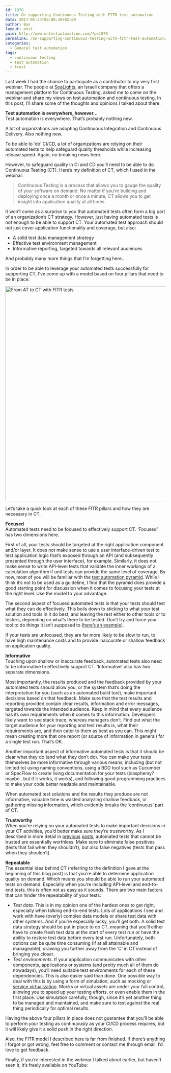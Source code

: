 ```yaml
---
id: 1870
title: On supporting Continuous Testing with FITR test automation
date: 2017-05-24T08:00:30+02:00
author: Bas
layout: post
guid: http://www.ontestautomation.com/?p=1870
permalink: /on-supporting-continuous-testing-with-fitr-test-automation/
categories:
  - General test automation
tags:
  - continuous testing
  - test automation
  - trust
---
```

Last week I had the chance to participate as a contributor to my very first webinar. The people at <a href="https://www.sealights.io/" target="_blank">SeaLights</a>, an Israeli company that offers a management platform for Continuous Testing, asked me to come on the webinar and share my views on test automation and continuous testing. In this post, I&#8217;ll share some of the thoughts and opinions I talked about there.

**Test automation is everywhere, however&#8230;**  
Test automation is everywhere. That&#8217;s probably nothing new.

A lot of organizations are adopting Continuous Integration and Continuous Delivery. Also nothing new.

To be able to &#8216;do&#8217; CI/CD, a lot of organizations are relying on their automated tests to help safeguard quality thresholds while increasing release speed. Again, no breaking news here.

However, to safeguard quality in CI and CD you&#8217;ll need to be able to do Continuous Testing (CT). Here&#8217;s my definition of CT, which I used in the webinar:

> Continuous Testing is a process that allows you to gauge the quality of your software on demand. No matter if you&#8217;re building and deploying once a month or once a minute, CT allows you to get insight into application quality at all times.

It won&#8217;t come as a surprise to you that automated tests often form a big part of an organization&#8217;s CT strategy. However, just having automated tests is not enough to be able to support CT. Your automated test approach should not just cover application functionality and coverage, but also:

  * A solid test data management strategy
  * Effective test environment management
  * Informative reporting, targeted towards all relevant audiences

And probably many more things that I&#8217;m forgetting here..

In order to be able to leverage your automated tests successfully for supporting CT, I&#8217;ve come up with a model based on four pillars that need to be in place:

<a href="http://www.ontestautomation.com/?attachment_id=1871" rel="attachment wp-att-1871"><img src="http://www.ontestautomation.com/wp-content/uploads/2017/05/at_ct_fitr.png" alt="From AT to CT with FITR tests" width="1135" height="673" class="aligncenter size-full wp-image-1871" srcset="https://www.ontestautomation.com/wp-content/uploads/2017/05/at_ct_fitr.png 1135w, https://www.ontestautomation.com/wp-content/uploads/2017/05/at_ct_fitr-300x178.png 300w, https://www.ontestautomation.com/wp-content/uploads/2017/05/at_ct_fitr-768x455.png 768w, https://www.ontestautomation.com/wp-content/uploads/2017/05/at_ct_fitr-1024x607.png 1024w" sizes="(max-width: 1135px) 100vw, 1135px" /></a>

Let&#8217;s take a quick look at each of these FITR pillars and how they are necessary in CT.

**Focused**  
Automated tests need to be focused to effectively support CT. &#8216;Focused&#8217; has two dimensions here.

First of all, your tests should be targeted at the right application component and/or layer. It does not make sense to use a user interface-driven test to test application logic that&#8217;s exposed through an API (and subsequently presented through the user interface), for example. Similarly, it does not make sense to write API-level tests that validate the inner workings of a calculation algorithm if unit tests can provide the same level of coverage. By now, most of you will be familiar with the <a href="https://www.mountaingoatsoftware.com/blog/the-forgotten-layer-of-the-test-automation-pyramid" target="_blank">test automation pyramid</a>. While I think it&#8217;s not to be used as a guideline, I find that the pyramid does provide a good starting point for discussion when it comes to focusing your tests at the right level. Use the model to your advantage.

The second aspect of focused automated tests is that your tests should test what they can do effectively. This boils down to sticking to what your test solution and tools in it do best, and leaving the rest either to other tools or to testers, depending on what&#8217;s there to be tested. Don&#8217;t try and force your tool to do things it isn&#8217;t supposed to (<a href="http://www.ontestautomation.com/how-not-to-test-restful-apis-with-selenium-webdriver/" target="_blank">here&#8217;s an example</a>).

If your tests are unfocused, they are far more likely to be slow to run, to have high maintenance costs and to provide inaccurate or shallow feedback on application quality.

**Informative**  
Touching upon shallow or inaccurate feedback, automated tests also need to be informative to effectively support CT. &#8216;Informative&#8217; also has two separate dimensions.

Most importantly, the results produced and the feedback provided by your automated tests should allow you, or the system that&#8217;s doing the interpretation for you (such as an automated build tool), make important decisions based on that feedback. Make sure that the test results and reporting provided contain clear results, information and error messages, targeted towards the intended audience. Keep in mind that every audience has its own requirements when it comes to this information. Developers likely want to see stack trace, whereas managers don&#8217;t. Find out what the target audience for your reporting and test results is, what their requirements are, and then cater to them as best as you can. This might mean creating more that one report (or source of information in general) for a single test run. That&#8217;s OK.

Another important aspect of informative automated tests is that it should be clear what they do (and what they don&#8217;t do). You can make your tests themselves be more informative through various means, including (but not limited to) using naming conventions, using a BDD tool such as Cucumber or SpecFlow to create living documentation for your tests (blasphemy? maybe.. but if it works, it works), and following good programming practices to make your code better readable and maintainable.

When automated test solutions and the results they produce are not informative, valuable time is wasted analyzing shallow feedback, or gathering missing information, which evidently breaks the &#8216;continuous&#8217; part of CT.

**Trustworthy**  
When you&#8217;re relying on your automated tests to make important decisions in your CT activities, you&#8217;d better make sure they&#8217;re trustworthy. As I described in more detail in <a href="http://www.ontestautomation.com/trust-automation/" target="_blank">previous</a> <a href="http://www.ontestautomation.com/on-false-negatives-and-false-positives/" target="_blank">posts</a>, automated tests that cannot be trusted are essentially worthless. Make sure to eliminate false positives (tests that fail when they shouldn&#8217;t), but also false negatives (tests that pass when they shouldn&#8217;t).

**Repeatable**  
The essential idea behind CT (referring to the definition I gave at the beginning of this blog post) is that you&#8217;re able to determine application quality on demand. Which means you should be able to run your automated tests on demand. Especially when you&#8217;re including API-level and end-to-end tests, this is often not as easy as it sounds. There are two main factors that can hinder the repeatability of your tests:

  * _Test data_. This is in my opinion one of the hardest ones to get right, especially when talking end-to-end tests. Lots of applications I see and work with have (overly) complex data models or share test data with other systems. And if you&#8217;re especially lucky, you&#8217;ll get both. A solid test data strategy should be put in place to do CT, meaning that you&#8217;ll either have to create fresh test data at the start of every test run or have the ability to restore test data before every test run. Unfortunately, both options can be quite time consuming (if at all attainable and manageable), drawing you further away from the &#8216;C&#8217; in CT instead of bringing you closer.
  * _Test environments_. If your application communicates with other components, applications or systems (and pretty much all of them do nowadays), you&#8217;ll need suitable test environments for each of these dependencies. This is also easier said than done. One possible way to deal with this is by using a form of simulation, such as mocking or <a href="http://www.ontestautomation.com/category/service-virtualization/" target="_blank">service virtualization</a>. Mocks or virtual assets are under your full control, allowing you to speed up your testing efforts, or even enable them in the first place. Use simulation carefully, though, since it&#8217;s yet another thing to be managed and maintained, and make sure to test against the real thing periodically for optimal results.

Having the above four pillars in place does not guarantee that you&#8217;ll be able to perform your testing as continuously as your CI/CD process requires, but it will likely give it a solid push in the right direction.

Also, the FITR model I described here is far from finished. If there&#8217;s anything I forgot or got wrong, feel free to comment or contact me through email. I&#8217;d love to get feedback.

Finally, if you&#8217;re interested in the webinar I talked about earlier, but haven&#8217;t seen it, it&#8217;s freely available on YouTube:

<span class="embed-youtube" style="text-align:center; display: block;"></span>